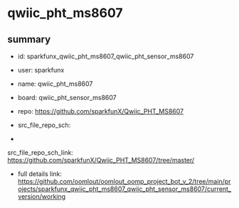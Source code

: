 # qwiic_pht_ms8607
 
## summary 
* id: sparkfunx_qwiic_pht_ms8607_qwiic_pht_sensor_ms8607
* user: sparkfunx
* name: qwiic_pht_ms8607
* board: qwiic_pht_sensor_ms8607
* repo: https://github.com/sparkfunX/Qwiic_PHT_MS8607



* src_file_repo_sch: 
*
 src_file_repo_sch_link: https://github.com/sparkfunX/Qwiic_PHT_MS8607/tree/master/
* full details link: https://github.com/oomlout/oomlout_oomp_project_bot_v_2/tree/main/projects/sparkfunx_qwiic_pht_ms8607_qwiic_pht_sensor_ms8607/current_version/working  







